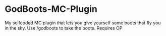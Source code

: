 # GodBoots-MC-Plugin
My selfcoded MC plugin that lets you give yourself some boots that fly you in the sky. Use /godboots to take the boots. Requires OP
